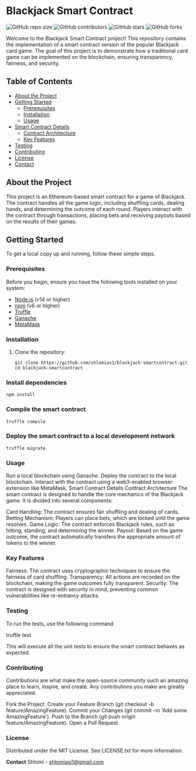 # Blackjack Smart Contract

![GitHub repo size](https://img.shields.io/github/repo-size/shlomias1/blackjack-smartcontract)
![GitHub contributors](https://img.shields.io/github/contributors/shlomias1/blackjack-smartcontract)
![GitHub stars](https://img.shields.io/github/stars/shlomias1/blackjack-smartcontract?style=social)
![GitHub forks](https://img.shields.io/github/forks/shlomias1/blackjack-smartcontract?style=social)

Welcome to the Blackjack Smart Contract project! This repository contains the implementation of a smart contract version of the popular Blackjack card game. The goal of this project is to demonstrate how a traditional card game can be implemented on the blockchain, ensuring transparency, fairness, and security.

## Table of Contents

- [About the Project](#about-the-project)
- [Getting Started](#getting-started)
  - [Prerequisites](#prerequisites)
  - [Installation](#installation)
  - [Usage](#usage)
- [Smart Contract Details](#smart-contract-details)
  - [Contract Architecture](#contract-architecture)
  - [Key Features](#key-features)
- [Testing](#testing)
- [Contributing](#contributing)
- [License](#license)
- [Contact](#contact)

## About the Project

This project is an Ethereum-based smart contract for a game of Blackjack. The contract handles all the game logic, including shuffling cards, dealing hands, and determining the outcome of each round. Players interact with the contract through transactions, placing bets and receiving payouts based on the results of their games.

## Getting Started

To get a local copy up and running, follow these simple steps.

### Prerequisites

Before you begin, ensure you have the following tools installed on your system:

- [Node.js](https://nodejs.org/) (v14 or higher)
- [npm](https://www.npmjs.com/) (v6 or higher)
- [Truffle](https://www.trufflesuite.com/truffle)
- [Ganache](https://www.trufflesuite.com/ganache)
- [MetaMask](https://metamask.io/)

### Installation

1. Clone the repository:


   ```
   git clone https://github.com/shlomias1/blackjack-smartcontract.git
   cd blackjack-smartcontract

   ```

### Install dependencies

   ```
   npm install

   ```

### Compile the smart contract

   ```
   truffle compile

   ```

### Deploy the smart contract to a local development network

   ```
   truffle migrate

   ```

### Usage

Run a local blockchain using Ganache.
Deploy the contract to the local blockchain.
Interact with the contract using a web3-enabled browser extension like MetaMask.
Smart Contract Details
Contract Architecture
The smart contract is designed to handle the core mechanics of the Blackjack game. It is divided into several components:

Card Handling: The contract ensures fair shuffling and dealing of cards.
Betting Mechanism: Players can place bets, which are locked until the game resolves.
Game Logic: The contract enforces Blackjack rules, such as hitting, standing, and determining the winner.
Payout: Based on the game outcome, the contract automatically transfers the appropriate amount of tokens to the winner.

### Key Features

Fairness: The contract uses cryptographic techniques to ensure the fairness of card shuffling.
Transparency: All actions are recorded on the blockchain, making the game outcomes fully transparent.
Security: The contract is designed with security in mind, preventing common vulnerabilities like re-entrancy attacks.

### Testing

To run the tests, use the following command

truffle test

This will execute all the unit tests to ensure the smart contract behaves as expected.

### Contributing

Contributions are what make the open-source community such an amazing place to learn, inspire, and create. Any contributions you make are greatly appreciated.

Fork the Project.
Create your Feature Branch (git checkout -b feature/AmazingFeature).
Commit your Changes (git commit -m 'Add some AmazingFeature').
Push to the Branch (git push origin feature/AmazingFeature).
Open a Pull Request.

### License

Distributed under the MIT License. See LICENSE.txt for more information.

**Contact**
Shlomi - shlomiasi1@gmail.com
